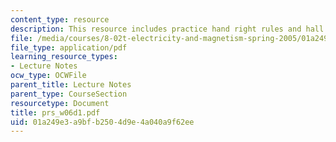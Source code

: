```yaml
---
content_type: resource
description: This resource includes practice hand right rules and hall effect.
file: /media/courses/8-02t-electricity-and-magnetism-spring-2005/01a249e3a9bfb2504d9e4a040a9f62ee_prs_w06d1.pdf
file_type: application/pdf
learning_resource_types:
- Lecture Notes
ocw_type: OCWFile
parent_title: Lecture Notes
parent_type: CourseSection
resourcetype: Document
title: prs_w06d1.pdf
uid: 01a249e3-a9bf-b250-4d9e-4a040a9f62ee
---
```

